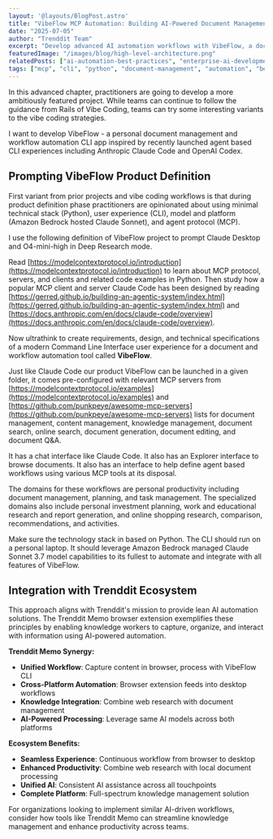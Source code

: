 ```yaml
---
layout: '@layouts/BlogPost.astro'
title: "VibeFlow MCP Automation: Building AI-Powered Document Management CLI"
date: "2025-07-05"
author: "Trenddit Team"
excerpt: "Develop advanced AI automation workflows with VibeFlow, a document management CLI using Model Context Protocol and Amazon Bedrock Claude Sonnet."
featuredImage: "/images/blog/high-level-architecture.png"
relatedPosts: ["ai-automation-best-practices", "enterprise-ai-development-workflows", "vibe-coding-workflow-fundamentals"]
tags: ["mcp", "cli", "python", "document-management", "automation", "bedrock", "claude-sonnet", "workflows", "trenddit", "AI Agents", "Lean Workflows"]
---
```


In this advanced chapter, practitioners are going to develop a more ambitiously featured project. While teams can continue to follow the guidance from Rails of Vibe Coding, teams can try some interesting variants to the vibe coding strategies.

I want to develop VibeFlow - a personal document management and workflow automation CLI app inspired by recently launched agent based CLI experiences including Anthropic Claude Code and OpenAI Codex.

## Prompting VibeFlow Product Definition

First variant from prior projects and vibe coding workflows is that during product definition phase practitioners are opinionated about using minimal technical stack (Python), user experience (CLI), model and platform (Amazon Bedrock hosted Claude Sonnet), and agent protocol (MCP).

I use the following definition of VibeFlow project to prompt Claude Desktop and O4-mini-high in Deep Research mode.

Read [https://modelcontextprotocol.io/introduction](https://modelcontextprotocol.io/introduction) to learn about MCP protocol, servers, and clients and related code examples in Python. Then study how a popular MCP client and server Claude Code has been designed by reading [https://gerred.github.io/building-an-agentic-system/index.html](https://gerred.github.io/building-an-agentic-system/index.html) and [https://docs.anthropic.com/en/docs/claude-code/overview](https://docs.anthropic.com/en/docs/claude-code/overview). 

Now ultrathink to create requirements, design, and technical specifications of a modern Command Line Interface user experience for a document and workflow automation tool called **VibeFlow**.

Just like Claude Code our product VibeFlow can be launched in a given folder, it comes pre-configured with relevant MCP servers from [https://modelcontextprotocol.io/examples](https://modelcontextprotocol.io/examples) and [https://github.com/punkpeye/awesome-mcp-servers](https://github.com/punkpeye/awesome-mcp-servers) lists for document management, content management, knowledge management, document search, online search, document generation, document editing, and document Q&A. 

It has a chat interface like Claude Code. It also has an Explorer interface to browse documents. It also has an interface to help define agent based workflows using various MCP tools at its disposal. 

The domains for these workflows are personal productivity including document management, planning, and task management. The specialized domains also include personal investment planning, work and educational research and report generation, and online shopping research, comparison, recommendations, and activities. 

Make sure the technology stack in based on Python. The CLI should run on a personal laptop. It should leverage Amazon Bedrock managed Claude Sonnet 3.7 model capabilities to its fullest to automate and integrate with all features of VibeFlow.

## Integration with Trenddit Ecosystem

This approach aligns with Trenddit's mission to provide lean AI automation solutions. The Trenddit Memo browser extension exemplifies these principles by enabling knowledge workers to capture, organize, and interact with information using AI-powered automation.

**Trenddit Memo Synergy:**
- **Unified Workflow**: Capture content in browser, process with VibeFlow CLI
- **Cross-Platform Automation**: Browser extension feeds into desktop workflows
- **Knowledge Integration**: Combine web research with document management
- **AI-Powered Processing**: Leverage same AI models across both platforms

**Ecosystem Benefits:**
- **Seamless Experience**: Continuous workflow from browser to desktop
- **Enhanced Productivity**: Combine web research with local document processing
- **Unified AI**: Consistent AI assistance across all touchpoints
- **Complete Platform**: Full-spectrum knowledge management solution

For organizations looking to implement similar AI-driven workflows, consider how tools like Trenddit Memo can streamline knowledge management and enhance productivity across teams.